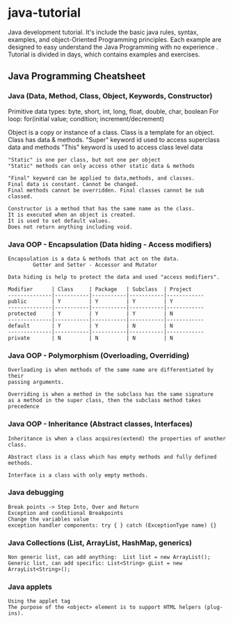 java-tutorial
=============

Java development tutorial. It's include the basic java rules, syntax, examples, and object-Oriented Programming principles. Each example are designed to easy understand the Java Programming with no experience . Tutorial is divided in days, which contains examples and exercises.


Java Programming Cheatsheet
---------------------------

### Java (Data, Method, Class, Object, Keywords, Constructor)

Primitive data types: byte, short, int, long, float, double, char, boolean 
For loop: for(initial value; condition; increment/decrement)

Object is a copy or instance of a class.
Class is a template for an object. Class has data & methods.
"Super" keyword id used to access superclass data and methods
"This" keyword is used to access  class level data

	"Static" is one per class, but not one per object 
	"Static" methods can only access other static data & methods

	"Final" keyword can be applied to data,methods, and classes.
	Final data is constant. Cannot be changed.
	Final methods cannot be overridden. Final classes cannot be sub classed.

	Constructor is a method that has the same name as the class.
	It is executed when an object is created.
	It is used to set default values.
	Does not return anything including void.


### Java OOP - Encapsulation (Data hiding - Access modifiers)

	Encapsulation is a data & methods that act on the data.
            Getter and Setter - Accessor and Mutator

	Data hiding is help to protect the data and used "access modifiers".
	
	Modifier      |	Class 	  | Package   | Subclass  | Project   
	--------------|-----------|-----------|-----------|------------
	public	      | Y     	  | Y	      | Y         | Y
	--------------|-----------|-----------|-----------|------------
	protected     |	Y     	  | Y	      | Y         | N
	--------------|-----------|-----------|-----------|------------
	default       |	Y     	  | Y	      | N         | N
	--------------|-----------|-----------|-----------|------------
	private	      |	N     	  | N	      | N         | N
	

### Java OOP - Polymorphism (Overloading, Overriding)

	Overloading is when methods of the same name are differentiated by their 
	passing arguments.

	Overriding is when a method in the subclass has the same signature 
	as a method in the super class, then the subclass method takes precedence

### Java OOP - Inheritance (Abstract classes, Interfaces)

	Inheritance is when a class acquires(extend) the properties of another class.

	Abstract class is a class which has empty methods and fully defined methods.

	Interface is a class with only empty methods.

### Java debugging

	Break points -> Step Into, Over and Return
	Exception and conditional Breakpoints
	Change the variables value
	exception handler components: try { } catch (ExceptionType name) {}

### Java Collections (List, ArrayList, HashMap, generics)

	Non generic list, can add anything:  List list = new ArrayList();
	Generic list, can add specific: List<String> gList = new ArrayList<String>();


### Java applets

	Using the applet tag
	The purpose of the <object> element is to support HTML helpers (plug-ins).
